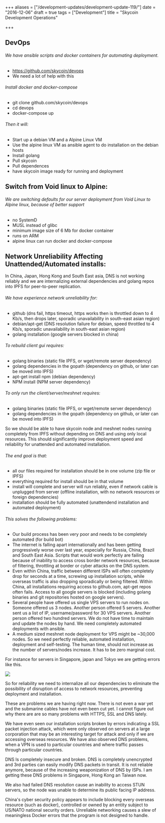 +++
aliases = ["/development-updates/development-update-119/"]
date = "2016-12-06"
draft = true
tags = ["Development"]
title = "Skycoin Development Operations"

+++
## DevOps

###### We have ansible scripts and docker containers for automating deployment.
- https://github.com/skycoin/devops
- We need a lot of help with this

###### Install docker and docker-compose
- git clone github.com/skycoin/devops
- cd devops
- docker-compose up

###### Then it will:
- Start up a debian VM and a Alpine Linux VM
- Use the alpine linux VM as ansible agent to do installation on the debian hosts
- Install golang
- Pull skycoin
- Pull dependences
- have skycoin image ready for running and deployment

## Switch from Void linux to Alpine:

###### We are switching defaults for our server deployment from Void Linux to Alpine linux, because of better support
- no SystemD
- MUSL instead of glibc
- minimum image size of 6 Mb for docker container
- runs on ARM
- alpine linux can run docker and docker-compose

## Network Unreliability Affecting Unattended/Automated installs:

In China, Japan, Hong Kong and South East asia, DNS is not working reliably and we are internalizing external dependencies and golang repos into IPFS for peer-to-peer replication.

###### We have experience network unreliability for:
- github (dns fail, https timeout, https works then is throttled down to 4 Kb/s, then drops later, sporadic unavailability in south-east asian region)
- debian/apt-get (DNS resolution failure for debian, speed throttled to 4 Kb/s, sporadic unavailability in south-east asian region)
- golang installation (google servers blocked in china)

###### To rebuild client gui requires:
- golang binaries (static file IPFS, or wget/remote server dependency)
- golang dependencies in the gopath (dependency on github, or later can be moved into IPFS)
- apt-get install npm (debian dependency)
- NPM install (NPM server dependency)

###### To only run the client/server/meshnet requires:
- golang binaries (static file IPFS, or wget/remote server dependency)
- golang dependencies in the gopath (dependency on github, or later can be moved into IPFS)

So we should be able to have skycoin node and meshnet nodes running completely from IPFS without depending on DNS and using only local resources. This should significantly improve deployment speed and reliability for unattended and automated installation.

###### The end goal is that:
- all our files required for installation should be in one volume (zip file or IPFS)
- everything required for install should be in that volume
- install will complete and server will run reliably, even if network cable is unplugged from server (offline installation, with no network resources or foreign dependencies)
- installation should be fully automated (unattendend installation and automated deployment)

###### This solves the following problems:
- Our build process has been very poor and needs to be completely automated (for build bot)
- The internet is falling apart internationally and has been getting progressively worse over last year, especially for Russia, China, Brazil and South East Asia. Scripts that would work perfectly are failing because of inability to access cross border network resources, because of filtering, throttling at border or cyber attacks on the DNS system.
- Even within China, traffic between different ISPs will often completely drop for seconds at a time, screwing up installation scripts, while overseas traffic is also dropping sporadically or being filtered. Within China, all installations requiring access to github.com, apt-get repos often fails. Access to all google servers is blocked (including golang binaries and git repositories hosted on google servers).
- Several people have offered us single VPS servers to run nodes on. Someone offered us 3 nodes. Another person offered 5 servers. Another sent us a list of IP, username/password for 30 VPS servers. Another person offered  two hundred servers. We do not have time to maintain and update the nodes by hand. We need completely automated deployments with ansible.
- A medium sized meshnet node deployment for VPS might be ~30,000 nodes. So we need perfectly reliable, automated installation, deployment and self-testing. The human time, should not increase as the number of servers/nodes increase. It has to be zero marginal cost.

For instance for servers in Singapore, japan and Tokyo we are getting errors like this.


![](/img/dev-update-119-1.png)


So for reliability we need to internalize all our dependencies to eliminate the possibility of disruption of access to network resources, preventing deployment and installation.

These are problems we are having right now. There is not even a war yet and the submarine cables have not even been cut yet. I cannot figure out why there are are so many problems with HTTPS, SSL and DNS lately.

We have even seen our installation scripts broken by errors indicating a SSL packet injection attack, which were only observed on servers at a large corporation that may be an interesting target for attack and only if we are accessing overseas resources. We have also observed DNS problems, when a VPN is used to particular countries and where traffic passes through particular countries.

DNS Is completely insecure and broken. DNS is completely unencrypted and 3rd parties can easily modify DNS packets in transit. It is not reliable anymore, because of the increasing weaponization of DNS by ISPs. I am getting these DNS problems in Singapore, Hong Kong an Taiwan now.

We also had failed DNS resolution cause an inability to access STUN servers, so the node was unable to determine its public facing IP address.

China's cyber security policy appears to include blocking every overseas resource (such as docker), controlled or owned by an entity subject to US/NATO national security orders. Unreliable networking causes a slew of meaningless Docker errors that the program is not designed to handle.